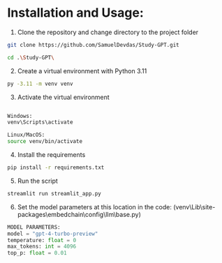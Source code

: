 # Installation and Usage:

1. Clone the repository and change directory to the project folder

```bash
git clone https://github.com/SamuelDevdas/Study-GPT.git

cd .\Study-GPT\
```

2. Create a virtual environment with Python 3.11

```bash
py -3.11 -m venv venv
```

3. Activate the virtual environment

```bash

Windows:
venv\Scripts\activate

Linux/MacOS:
source venv/bin/activate

```

4. Install the requirements

```bash
pip install -r requirements.txt
```

5. Run the script

```bash
streamlit run streamlit_app.py
```


6. Set the model parameters at this location in the code: (venv\Lib\site-packages\embedchain\config\llm\base.py)

```python
MODEL PARAMETERS:
model = "gpt-4-turbo-preview"
temperature: float = 0
max_tokens: int = 4096
top_p: float = 0.01

```
